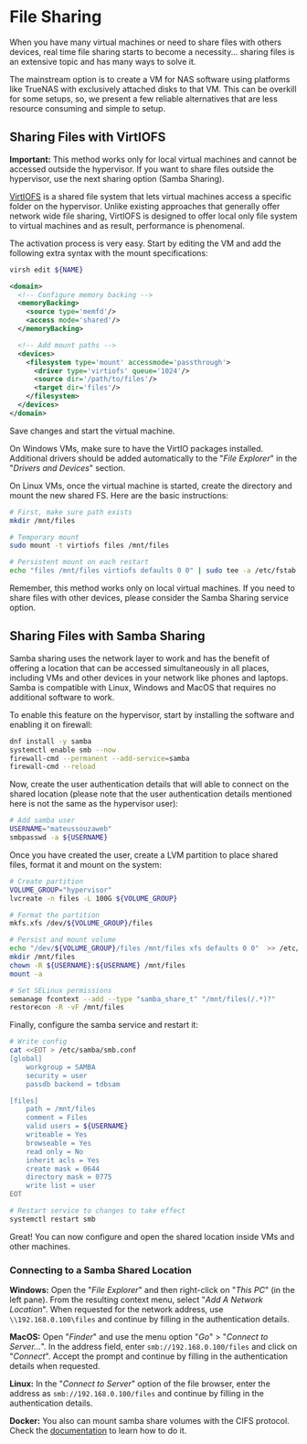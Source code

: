 # File Sharing

When you have many virtual machines or need to share files with others devices, real time file sharing starts to become a necessity... sharing files is an extensive topic and has many ways to solve it.

The mainstream option is to create a VM for NAS software using platforms like TrueNAS with exclusively attached disks to that VM. This can be overkill for some setups, so, we present a few reliable alternatives that are less resource consuming and simple to setup.

## Sharing Files with VirtIOFS

**Important:** This method works only for local virtual machines and cannot be accessed outside the hypervisor. If you want to share files outside the hypervisor, use the next sharing option (Samba Sharing).

[VirtIOFS](https://virtio-fs.gitlab.io/) is a shared file system that lets virtual machines access a specific folder on the hypervisor. Unlike existing approaches that generally offer network wide file sharing, VirtIOFS is designed to offer local only file system to virtual machines and as result, performance is phenomenal.

The activation process is very easy. Start by editing the VM and add the following extra syntax with the mount specifications:

```bash
virsh edit ${NAME}
```

```xml
<domain>
  <!-- Configure memory backing -->
  <memoryBacking>
    <source type='memfd'/>
    <access mode='shared'/>
  </memoryBacking>

  <!-- Add mount paths -->
  <devices>
    <filesystem type='mount' accessmode='passthrough'>
      <driver type='virtiofs' queue='1024'/>
      <source dir='/path/to/files'/>
      <target dir='files'/>
    </filesystem>
  </devices>
</domain>
```

Save changes and start the virtual machine. 

On Windows VMs, make sure to have the VirtIO packages installed. Additional drivers should be added automatically to the "*File Explorer*" in the "*Drivers and Devices*" section.

On Linux VMs, once the virtual machine is started, create the directory and mount the new shared FS. Here are the basic instructions:

```bash
# First, make sure path exists
mkdir /mnt/files

# Temporary mount
sudo mount -t virtiofs files /mnt/files

# Persistent mount on each restart
echo "files /mnt/files virtiofs defaults 0 0" | sudo tee -a /etc/fstab
```

Remember, this method works only on local virtual machines. If you need to share files with other devices, please consider the Samba Sharing service option.

## Sharing Files with Samba Sharing

Samba sharing uses the network layer to work and has the benefit of offering a location that can be accessed simultaneously in all places, including VMs and other devices in your network like phones and laptops. Samba is compatible with Linux, Windows and MacOS that requires no additional software to work. 

To enable this feature on the hypervisor, start by installing the software and enabling it on firewall:

```bash
dnf install -y samba
systemctl enable smb --now
firewall-cmd --permanent --add-service=samba
firewall-cmd --reload
```

Now, create the user authentication details that will able to connect on the shared location (please note that the user authentication details mentioned here is not the same as the hypervisor user):

```bash
# Add samba user
USERNAME="mateussouzaweb"
smbpasswd -a ${USERNAME}
```

Once you have created the user, create a LVM partition to place shared files, format it and mount on the system:

```bash
# Create partition
VOLUME_GROUP="hypervisor"
lvcreate -n files -L 100G ${VOLUME_GROUP}

# Format the partition
mkfs.xfs /dev/${VOLUME_GROUP}/files

# Persist and mount volume
echo "/dev/${VOLUME_GROUP}/files /mnt/files xfs defaults 0 0"  >> /etc/fstab
mkdir /mnt/files
chown -R ${USERNAME}:${USERNAME} /mnt/files
mount -a

# Set SELinux permissions
semanage fcontext --add --type "samba_share_t" "/mnt/files(/.*)?"
restorecon -R -vF /mnt/files
```

Finally, configure the samba service and restart it:

```bash
# Write config
cat <<EOT > /etc/samba/smb.conf
[global]
    workgroup = SAMBA
    security = user
    passdb backend = tdbsam

[files]
    path = /mnt/files
    comment = Files
    valid users = ${USERNAME}
    writeable = Yes
    browseable = Yes
    read only = No
    inherit acls = Yes
    create mask = 0644
    directory mask = 0775
    write list = user
EOT

# Restart service to changes to take effect
systemctl restart smb
```

Great! You can now configure and open the shared location inside VMs and other machines.

### Connecting to a Samba Shared Location

**Windows:** Open the "*File Explorer*" and then right-click on "*This PC*" (in the left pane). From the resulting context menu, select "*Add A Network Location*". When requested for the network address, use ``\\192.168.0.100\files`` and continue by filling in the authentication details.

**MacOS:** Open "*Finder*" and use the menu option "*Go*" > "*Connect to Server...*". In the address field, enter ``smb://192.168.0.100/files`` and click on "*Connect*". Accept the prompt and continue by filling in the authentication details when requested.

**Linux:** In the "*Connect to Server*" option of the file browser, enter the address as ``smb://192.168.0.100/files`` and continue by filling in the authentication details.

**Docker:** You also can mount samba share volumes with the CIFS protocol. Check the [documentation](https://docs.docker.com/storage/volumes/#create-cifssamba-volumes) to learn how to do it.
